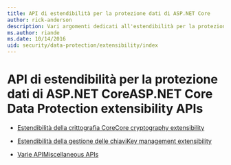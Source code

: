 ```yaml
---
title: API di estendibilità per la protezione dati di ASP.NET Core
author: rick-anderson
description: Vari argomenti dedicati all'estendibilità per la protezione dati di ASP.NET Core.
ms.author: riande
ms.date: 10/14/2016
uid: security/data-protection/extensibility/index
---
```

# <a name="aspnet-core-data-protection-extensibility-apis"></a><span data-ttu-id="ae1c5-103">API di estendibilità per la protezione dati di ASP.NET Core</span><span class="sxs-lookup"><span data-stu-id="ae1c5-103">ASP.NET Core Data Protection extensibility APIs</span></span>

* [<span data-ttu-id="ae1c5-104">Estendibilità della crittografia Core</span><span class="sxs-lookup"><span data-stu-id="ae1c5-104">Core cryptography extensibility</span></span>](xref:security/data-protection/extensibility/core-crypto)

* [<span data-ttu-id="ae1c5-105">Estendibilità della gestione delle chiavi</span><span class="sxs-lookup"><span data-stu-id="ae1c5-105">Key management extensibility</span></span>](xref:security/data-protection/extensibility/key-management)

* [<span data-ttu-id="ae1c5-106">Varie API</span><span class="sxs-lookup"><span data-stu-id="ae1c5-106">Miscellaneous APIs</span></span>](xref:security/data-protection/extensibility/misc-apis)
